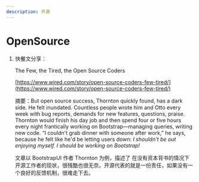 ```yaml
---
description: 开源
---
```


# OpenSource

1. 快餐文分享：

   The Few, the Tired, the Open Source Coders

   [https://www.wired.com/story/open-source-coders-few-tired/](https://www.wired.com/story/open-source-coders-few-tired/)

   摘要：But open source success, Thornton quickly found, has a dark side. He felt inundated. Countless people wrote him and Otto every week with bug reports, demands for new features, questions, praise. Thornton would finish his day job and then spend four or five hours every night frantically working on Bootstrap—managing queries, writing new code. “I couldn't grab dinner with someone after work,” he says, because he felt like he'd be letting users down: _I shouldn't be out enjoying myself. I should be working on Bootstrap!_

   文章以 BootstrapUI 作者 Thornton 为例，描述了 在没有资本背书的情况下 开源工作者的现状，很残酷也很无奈。开源代表的就是一份责任，如果没有一个良好的反馈机制，很难走下去。

